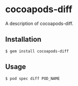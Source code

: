 # cocoapods-diff

A description of cocoapods-diff.

## Installation

    $ gem install cocoapods-diff

## Usage

    $ pod spec diff POD_NAME
